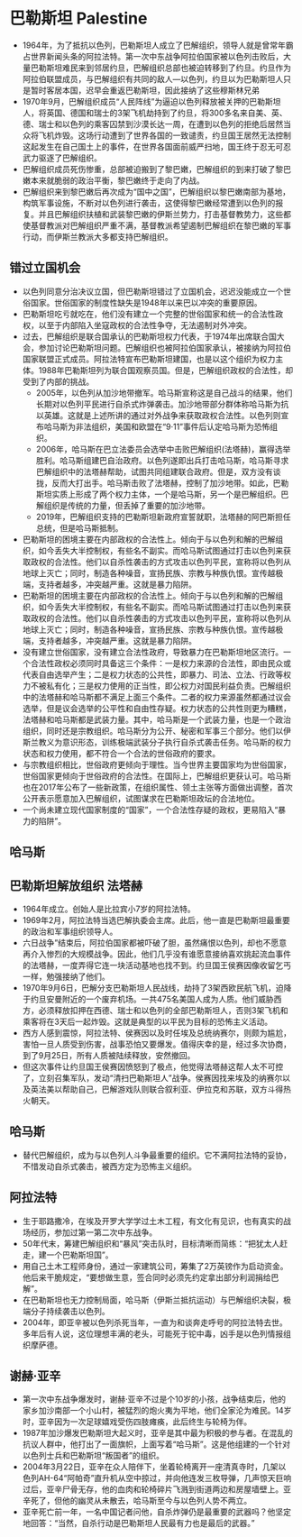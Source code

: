 # 巴勒斯坦 Palestine

* 1964年，为了抵抗以色列，巴勒斯坦人成立了巴解组织，领导人就是曾常年霸占世界新闻头条的阿拉法特。第一次中东战争阿拉伯国家被以色列击败后，大量巴勒斯坦难民来到邻居约旦，巴解组织总部也被迫转移到了约旦。约旦作为阿拉伯联盟成员，与巴解组织有共同的敌人—以色列，约旦以为巴勒斯坦人只是暂时客居本国，迟早会重返巴勒斯坦，因此接纳了这些穆斯林兄弟
* 1970年9月，巴解组织成员“人民阵线”为逼迫以色列释放被关押的巴勒斯坦人，将英国、德国和瑞士的3架飞机劫持到了约旦，将300多名来自美、英、德、瑞士和以色列的乘客囚禁到沙漠长达一周，在遭到以色列的拒绝后居然当众将飞机炸毁。这场行动遭到了世界各国的一致谴责，约旦国王居然无法控制这起发生在自己国土上的事件，在世界各国面前威严扫地，国王终于忍无可忍武力驱逐了巴解组织。
* 巴解组织成员死伤惨重，总部被迫搬到了黎巴嫩，巴解组织的到来打破了黎巴嫩本来就脆弱的政治平衡，黎巴嫩终于走向了内战。
* 巴解组织来到黎巴嫩后再次成为“国中之国”，巴解组织以黎巴嫩南部为基地，构筑军事设施，不断对以色列进行袭击，这使得黎巴嫩经常遭到以色列的报复。并且巴解组织扶植和武装黎巴嫩的伊斯兰势力，打击基督教势力，这些都使基督教派对巴解组织严重不满，基督教派希望遏制巴解组织在黎巴嫩的军事行动，而伊斯兰教派大多都支持巴解组织。

## 错过立国机会

* 以色列同意分治决议立国，但巴勒斯坦错过了立国机会，迟迟没能成立一个世俗国家。世俗国家的制度性缺失是1948年以来巴以冲突的重要原因。
* 巴勒斯坦吃亏就吃在，他们没有建立一个完整的世俗国家和统一的合法性政权，以至于内部陷入坐寇政权的合法性争夺，无法遏制对外冲突。
* 过去，巴解组织是联合国承认的巴勒斯坦权力代表，于1974年出席联合国大会，参加讨论巴勒斯坦问题。巴解组织也被阿拉伯国家承认，被接纳为阿拉伯国家联盟正式成员。阿拉法特宣布巴勒斯坦建国，也是以这个组织为权力主体。1988年巴勒斯坦列为联合国观察员国。但是，巴解组织政权的合法性，却受到了内部的挑战。
	* 2005年，以色列从加沙地带撤军。哈马斯宣称这是自己战斗的结果，他们长期对以色列平民进行自杀式炸弹袭击。加沙地带部分群体称哈马斯为抗以英雄。这就是上述所讲的通过对外战争来获取政权合法性。以色列则宣布哈马斯为非法组织，美国和欧盟在“9·11”事件后认定哈马斯为恐怖组织。
	* 2006年，哈马斯在巴立法委员会选举中击败巴解组织(法塔赫)，赢得选举胜利。哈马斯组建巴自治政府。以色列遂即出兵打击哈马斯，哈马斯寻求巴解组织中的法塔赫帮助，试图共同组建联合政府。但是，双方没有谈拢，反而大打出手。哈马斯击败了法塔赫，控制了加沙地带。如此，巴勒斯坦实质上形成了两个权力主体，一个是哈马斯，另一个是巴解组织。巴解组织是传统的力量，但丢掉了重要的加沙地带。
	* 2019年，巴解组织支持的巴勒斯坦新政府宣誓就职，法塔赫的阿巴斯担任总统，但是哈马斯抵制。
* 巴勒斯坦的困境主要在内部政权的合法性上。倾向于与以色列和解的巴解组织，如今丢失大半控制权，有些名不副实。而哈马斯试图通过打击以色列来获取政权的合法性。他们以自杀性袭击的方式攻击以色列平民，宣称将以色列从地球上灭亡；同时，制造各种噪音，宣扬民族、宗教与种族仇恨。宣传越极端，支持者越多，冲突越严重。这就是暴力陷阱。
* 巴勒斯坦的困境主要在内部政权的合法性上。倾向于与以色列和解的巴解组织，如今丢失大半控制权，有些名不副实。而哈马斯试图通过打击以色列来获取政权的合法性。他们以自杀性袭击的方式攻击以色列平民，宣称将以色列从地球上灭亡；同时，制造各种噪音，宣扬民族、宗教与种族仇恨。宣传越极端，支持者越多，冲突越严重。这就是暴力陷阱。
* 没有建立世俗国家，没有建立合法性政府，导致暴力在巴勒斯坦地区流行。一个合法性政权必须同时具备这三个条件：一是权力来源的合法性，即由民众或代表自由选举产生；二是权力状态的公共性，即暴力、司法、立法、行政等权力不被私有化；三是权力使用的正当性，即公权力对国民利益负责。巴解组织中的法塔赫和哈马斯都不满足上面三个条件。二者的权力来源虽然都通过议会选举，但是议会选举的公平性和自由性存疑。权力状态的公共性则更为糟糕，法塔赫和哈马斯都是武装力量。其中，哈马斯是一个武装力量，也是一个政治组织，同时还是宗教组织。哈马斯分为公开、秘密和军事三个部分。他们以伊斯兰教义为意识形态，训练极端武装分子执行自杀式袭击任务。哈马斯的权力状态和权力使用，都不符合一个合法的世俗政府的要求。
* 与宗教组织相比，世俗政府更倾向于理性。当今世界主要国家均为世俗国家，世俗国家更倾向于世俗政府的合法性。在国际上，巴解组织更获认可。哈马斯也在2017年公布了一些新政策，在组织属性、领土主张等方面做出调整，首次公开表示愿意加入巴解组织，试图谋求在巴勒斯坦政坛的合法地位。
* 一个尚未建立现代国家制度的“国家”，一个合法性存疑的政权，更易陷入“暴力的陷阱”。

## 哈马斯

## 巴勒斯坦解放组织 法塔赫

* 1964年成立。创始人是比拉宾小7岁的阿拉法特。
* 1969年2月，阿拉法特当选巴解执委会主席。此后，他一直是巴勒斯坦最重要的政治和军事组织领导人。
* 六日战争”结束后，阿拉伯国家都被吓破了胆，虽然痛恨以色列，却也不愿意再介入惨烈的大规模战争。因此，他们几乎没有谁愿意接纳喜欢挑起流血事件的法塔赫，一度弄得它连一块活动基地也找不到。约旦国王侯赛因像收留乞丐一样，勉强接纳了他们。
* 1970年9月6日，巴解分支巴勒斯坦人民战线，劫持了3架西欧民航飞机，迫降于约旦安曼附近的一个废弃机场。一共475名美国人成为人质。他们威胁西方，必须释放扣押在西德、瑞士和以色列的全部巴勒斯坦人，否则3架飞机和乘客将在3天后一起炸毁。这就是典型的以平民为目标的恐怖主义活动。
* 西方人感到震惊，阿拉法特、侯赛因以及时任埃及总统纳赛尔，则颇为尴尬，害怕一旦人质受到伤害，战事恐怕又要爆发。值得庆幸的是，经过多次协商，到了9月25日，所有人质被陆续释放，安然撤回。
* 但这次事件让约旦国王侯赛因愤怒到了极点，他觉得法塔赫这帮人太不可控了，立刻召集军队，发动“清扫巴勒斯坦人”战争。侯赛因找来埃及的纳赛尔以及英法美以帮助自己，巴解游戏队则联合叙利亚、伊拉克和苏联，双方斗得热火朝天。

## 哈马斯

* 替代巴解组织，成为与以色列人斗争最重要的组织。它不满阿拉法特的妥协，不惜发动自杀式袭击，被西方定为恐怖主义组织。

##  阿拉法特

* 生于耶路撒冷，在埃及开罗大学学过土木工程，有文化有见识，也有真实的战场经历，参加过第一第二次中东战争。
* 50年代末，筹建巴解组织和“暴风”突击队时，目标清晰而简练：“把犹太人赶走，建一个巴勒斯坦国”。
* 用自己土木工程师身份，通过一家建筑公司，筹集了2万英镑作为启动资金。他后来干脆规定，“要想做生意，签合同时必须先约定拿出部分利润捐给巴解”。
* 在巴勒斯坦也无力控制局面，哈马斯（伊斯兰抵抗运动）与巴解组织决裂，极端分子持续袭击以色列。
* 2004年，即亚辛被以色列杀死当年，一直为和谈奔走呼号的阿拉法特去世。多年后有人说，这位理想丰满的老头，可能死于铊中毒，凶手是以色列情报组织摩萨德。

## 谢赫·亚辛

* 第一次中东战争爆发时，谢赫·亚辛不过是个10岁的小孩，战争结束后，他的家乡加沙南部一个小山村，被猛烈的炮火夷为平地，他们全家沦为难民。14岁时，亚辛因为一次足球嬉戏受伤四肢瘫痪，此后终生与轮椅为伴。
* 1987年加沙爆发巴勒斯坦大起义时，亚辛是其中最为积极的参与者。在混乱的抗议人群中，他打出了一面旗帜，上面写着“哈马斯”。这是他组建的一个针对以色列士兵和巴勒斯坦“叛国者”的组织。
* 2004年3月22日，亚辛在众人陪伴下，坐着轮椅离开一座清真寺时，几架以色列AH-64“阿帕奇”直升机从空中掠过，并向他连发三枚导弹，几声惊天巨响过后，亚辛尸骨无存，他的血肉和轮椅碎片飞溅到街道两边和房屋墙壁上。亚辛死了，但他的幽灵从未散去，哈马斯至今与以色列人势不两立。
* 亚辛死亡前一年，一名中国记者问他，自杀炸弹仍是最重要的武器吗？他坚定地回答：“当然，自杀行动是巴勒斯坦人民最有力也是最后的武器。”